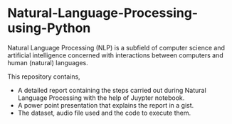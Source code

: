 # Natural-Language-Processing-using-Python

Natural Language Processing (NLP) is a subfield of computer science and artificial intelligence concerned with interactions between computers and human (natural) languages. 

This repository contains,
- A detailed report containing the steps carried out during Natural Language Processing with the help of Juypter notebook.
- A power point presentation that explains the report in a gist.
- The dataset, audio file used and the code to execute them.
